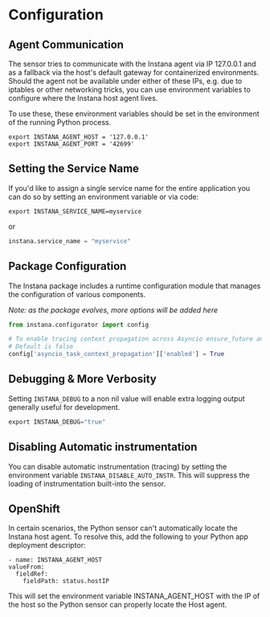 # Configuration

## Agent Communication

The sensor tries to communicate with the Instana agent via IP 127.0.0.1 and as a fallback via the host's default gateway for containerized environments. Should the agent not be available under either of these IPs, e.g. due to iptables or other networking tricks, you can use environment variables to configure where the Instana host agent lives.

To use these, these environment variables should be set in the environment of the running Python process.

```shell
export INSTANA_AGENT_HOST = '127.0.0.1'
export INSTANA_AGENT_PORT = '42699'
```

## Setting the Service Name

If you'd like to assign a single service name for the entire application you can do so by setting an environment variable or via code:

```
export INSTANA_SERVICE_NAME=myservice
```

or

```Python
instana.service_name = "myservice"
```

## Package Configuration

The Instana package includes a runtime configuration module that manages the configuration of various components.

_Note: as the package evolves, more options will be added here_

```python
from instana.configurator import config

# To enable tracing context propagation across Asyncio ensure_future and create_task calls
# Default is false
config['asyncio_task_context_propagation']['enabled'] = True

```


## Debugging & More Verbosity

Setting `INSTANA_DEBUG` to a non nil value will enable extra logging output generally useful
for development.

```Python
export INSTANA_DEBUG="true"
```

## Disabling Automatic instrumentation

You can disable automatic instrumentation (tracing) by setting the environment variable `INSTANA_DISABLE_AUTO_INSTR`.  This will suppress the loading of instrumentation built-into the sensor.

## OpenShift

In certain scenarios, the Python sensor can't automatically locate the Instana host agent.  To resolve this, add the following to your Python app deployment descriptor:

```
- name: INSTANA_AGENT_HOST
valueFrom:
  fieldRef:
    fieldPath: status.hostIP
```

This will set the environment variable INSTANA_AGENT_HOST with the IP of the host so the Python sensor can properly locate the Host agent.

